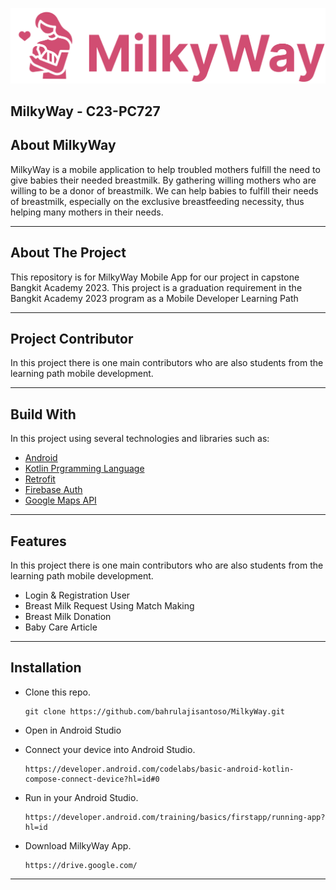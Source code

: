 ![img](https://github.com/bahrulajisantoso/MilkyWay/blob/master/assets/logo.png)

## MilkyWay - C23-PC727</h1>

<h2>About MilkyWay</h2>
<p>
MilkyWay is a mobile application to help troubled mothers fulfill the need to give babies their needed breastmilk. By gathering willing mothers who are willing to be a donor of breastmilk. We can help babies to fulfill their needs of breastmilk, especially on the exclusive breastfeeding necessity, thus helping many mothers in their needs.
</p>

<hr>
<h2>About The Project</h2>
<p>
  This repository is for MilkyWay Mobile App for our project in capstone Bangkit Academy 2023. 
  This project is a graduation requirement in the Bangkit Academy 2023 program as a Mobile Developer Learning Path
</p>

<hr>
<h2>Project Contributor</h2>
<p>
  In this project there is one main contributors who are also students from the learning path mobile development.
</p>
<ul>
</ul>

<hr>
<h2>Build With</h2>
<p>
  In this project using several technologies and libraries such as:
</p>
<ul>
  <li><a href="https://developer.android.com/">Android</a></li>
  <li><a href="https://kotlinlang.org/">Kotlin Prgramming Language</a></li>
  <li><a href="https://square.github.io/retrofit/">Retrofit</a></li>
  <li><a href="https://firebase.google.com/docs/auth">Firebase Auth</a></li>
  <li><a href="https://developers.google.com/maps/documentation">Google Maps API</a></li>
</ul>
<hr>


<h2>Features</h2>
<p>
  In this project there is one main contributors who are also students from the learning path mobile development.
</p>
<ul>
  <li>Login & Registration User</li> 
  <li>Breast Milk Request Using Match Making</li> 
  <li>Breast Milk Donation</li> 
  <li>Baby Care Article</li>
</ul>


<hr>
<h2>Installation</h2>

* Clone this repo.

  ```
  git clone https://github.com/bahrulajisantoso/MilkyWay.git
  ```
* Open in Android Studio
* Connect your device into Android Studio.

  ```
  https://developer.android.com/codelabs/basic-android-kotlin-compose-connect-device?hl=id#0
  ```
* Run in your Android Studio.

  ```
  https://developer.android.com/training/basics/firstapp/running-app?hl=id
  ```
* Download MilkyWay App.

  ```
  https://drive.google.com/
  ```

<hr>
